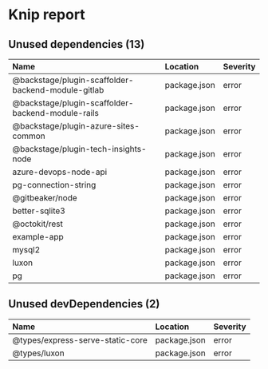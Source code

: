 # Knip report

## Unused dependencies (13)

| Name                                               | Location     | Severity |
| :------------------------------------------------- | :----------- | :------- |
| @backstage/plugin-scaffolder-backend-module-gitlab | package.json | error    |
| @backstage/plugin-scaffolder-backend-module-rails  | package.json | error    |
| @backstage/plugin-azure-sites-common               | package.json | error    |
| @backstage/plugin-tech-insights-node               | package.json | error    |
| azure-devops-node-api                              | package.json | error    |
| pg-connection-string                               | package.json | error    |
| @gitbeaker/node                                    | package.json | error    |
| better-sqlite3                                     | package.json | error    |
| @octokit/rest                                      | package.json | error    |
| example-app                                        | package.json | error    |
| mysql2                                             | package.json | error    |
| luxon                                              | package.json | error    |
| pg                                                 | package.json | error    |

## Unused devDependencies (2)

| Name                             | Location     | Severity |
| :------------------------------- | :----------- | :------- |
| @types/express-serve-static-core | package.json | error    |
| @types/luxon                     | package.json | error    |


